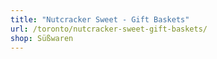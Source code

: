 ```yaml
---
title: "Nutcracker Sweet - Gift Baskets"
url: /toronto/nutcracker-sweet-gift-baskets/
shop: Süßwaren
---
```

